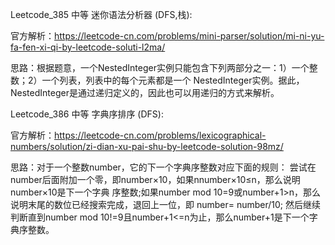 Leetcode_385 中等 迷你语法分析器 (DFS,栈):

官方解析：https://leetcode-cn.com/problems/mini-parser/solution/mi-ni-yu-fa-fen-xi-qi-by-leetcode-soluti-l2ma/

思路：根据题意，一个NestedInteger实例只能包含下列两部分之一：1）一个整数；2）一个列表，列表中的每个元素都是一个 
NestedInteger实例。据此，NestedInteger是通过递归定义的，因此也可以用递归的方式来解析。

Leetcode_386 中等 字典序排序 (DFS):

官方解析：https://leetcode-cn.com/problems/lexicographical-numbers/solution/zi-dian-xu-pai-shu-by-leetcode-solution-98mz/

思路：对于一个整数number，它的下一个字典序整数对应下面的规则：
尝试在number后面附加一个零，即number×10，如果nnumber×10≤n，那么说明number×10是下一个字典
序整数;如果number mod 10=9或number+1>n，那么说明末尾的数位已经搜索完成，退回上一位，即
number= number/10; 然后继续判断直到number mod 10!=9且number+1<=n为止，那么number+1是下一个字典序整数。




